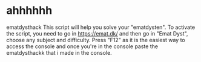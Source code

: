 # ahhhhhh
ematdysthack
This script will help you solve your "ematdysten".
To activate the script, you need to go in https://emat.dk/ and then go in "Emat Dyst", choose any subject and difficulty. Press "F12" as it is the easiest way to access the console and once you're in the console paste the ematdysthackk that i made in the console.

